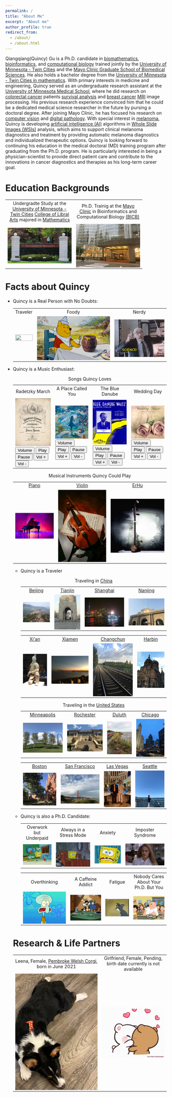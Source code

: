 ```yaml
---
permalink: /
title: "About Me"
excerpt: "About me"
author_profile: true
redirect_from: 
  - /about/
  - /about.html
---
```

 
Qiangqiang(Quincy) Gu is a Ph.D. candidate in [biomathematics](https://en.wikipedia.org/wiki/Mathematical_and_theoretical_biology), [bioinformatics](https://en.wikipedia.org/wiki/Bioinformatics), and [computational biology](https://en.wikipedia.org/wiki/Computational_biology) trained jointly by the [University of Minnesota - Twin Cities](https://twin-cities.umn.edu) and the [Mayo Clinic Graduate School of Biomedical Sciences](https://college.mayo.edu). He also holds a bachelor degree from the [University of Minnesota - Twin Cities in mathematics](https://cse.umn.edu/math). 
With primary interests in medicine and engineering, Quincy served as an undergraduate research assistant at the [University of Minnesota Medical School](https://med.umn.edu), where he did research on [colorectal cancer](https://www.cdc.gov/cancer/colorectal/basic_info/what-is-colorectal-cancer.htm) patients [survival analysis](https://en.wikipedia.org/wiki/Survival_analysis) and [breast cancer](https://www.mayoclinic.org/diseases-conditions/breast-cancer/symptoms-causes/syc-20352470) [MRI](https://www.mayoclinic.org/tests-procedures/mri/about/pac-20384768) image processing. His previous research experience convinced him that he could be a dedicated medical science researcher in the future by pursing a doctoral degree.
After joining Mayo Clinic, he has focused his research on [computer vision](https://en.wikipedia.org/wiki/Computer_vision) and [digital pathology](https://en.wikipedia.org/wiki/Digital_pathology). With special interest in [melanoma](https://www.mayoclinic.org/diseases-conditions/melanoma/symptoms-causes/syc-20374884), Quincy is developing [artificial intelligence (AI)](https://en.wikipedia.org/wiki/Artificial_intelligence) algorithms in [Whole Slide Images (WSIs)](https://digitalpathologyassociation.org/whole-slide-imaging-repository) analysis, which aims to support clinical melanoma diagnostics and treatment by providing automatic melanoma diagnostics and individualized therapeutic options.
Quincy is looking forward to continuing his education in the medical doctoral (MD) training program after graduating from the Ph.D. program. He is particularly interested in being a physician-scientist to provide direct patient care and contribute to the innovations in cancer diagnostics and therapies as his long-term career goal.

Education Backgrounds
=====

  <table>
      <tr>
        <td width="200" height="50" style="text-align:center">Undergradte Study at the <a href="https://twin-cities.umn.edu">University of Minnesota - Twin Cities</a> <a href="https://cla.umn.edu/undergraduate-students/requirements-policies/about-majors-minors/shared-majors-and-minors/ba-mathematics">College of Libral Arts</a> majored in <a href="https://cse.umn.edu/math">Mathematics</a></td>
        <td width="200" height="50" style="text-align:center">Ph.D. Trainig at the <a href="https://college.mayo.edu">Mayo Clinic</a> in Bioinformatics and Computational Biology <a href="https://r.umn.edu/academics-research/graduate/bicb">(BICB)</a></td>
      </tr>
      <tr>
        <td><img style="vertical-align: bottom;" src="images/umn.png" width="100%" height="100%"></td>
        <td><img style="vertical-align: bottom;" src="images/mayo_clinic.png" width="100%" height="100%"></td>
      </tr>
    </table>

Facts about Quincy
=====
* Quincy is a Real Person with No Doubts: 

  <table>
    <tr>
      <td style="text-align:center">Traveler</td>
      <td style="text-align:center">Foody</td>
      <td style="text-align:center">Nerdy</td>
    </tr>
    <tr>
      <td><img style="display:block;" src="images/traveler.gif" width="100%" height="100%"></td>
      <td><img style="display:block;" src="images/foody.gif" width="100%" height="100%"></td>
      <td><img style="display:block;" src="images/nerd.gif" width="100%" height="100%"></td>
    </tr>
  </table>

* Quincy is a Music Enthusiast:
     
  <table>
  <caption>Songs Quincy Loves</caption>
    <tr>
      <td style="text-align:center">Radetzky March</td>
      <td style="text-align:center">A Place Called You</td>
      <td style="text-align:center">The Blue Danube</td>
      <td style="text-align:center">Wedding Day</td>
    </tr>
    <tr>
      <td><audio id="m1"> <source src="musics/radetzky_march.mp3" type="audio/mpeg"></audio>
      <div> 
      <img src="images/radetzky_march.png">
      <button onclick="m1_get_volume()">Volume</button> 
      <button onclick="m1_play_music()">Play</button> 
      <button onclick="m1_pause_music()">Pause</button> 
      <button onclick="m1_up_volumne()">Vol +</button> 
      <button onclick="m1_down_volumne()">Vol -</button> 
      </div></td>
      <td><audio id="m2"> <source src="musics/place_called_you.mp3" type="audio/mpeg"></audio>
      <div> 
      <img src="images/place_called_you.png">
      <button onclick="m2_get_volume()">Volume</button> 
      <button onclick="m2_play_music()">Play</button> 
      <button onclick="m2_pause_music()">Pause</button> 
      <button onclick="m2_up_volumne()">Vol +</button> 
      <button onclick="m2_down_volumne()">Vol -</button> 
      </div></td>
      <td><audio id="m3"> <source src="musics/blue_danube.mp3" type="audio/mpeg"></audio>
      <div> 
      <img src="images/blue_danube.png">
      <button onclick="m3_get_volume()">Volume</button> 
      <button onclick="m3_play_music()">Play</button> 
      <button onclick="m3_pause_music()">Pause</button> 
      <button onclick="m3_up_volumne()">Vol +</button> 
      <button onclick="m3_down_volumne()">Vol -</button> 
      </div></td>
      <td><audio id="m4"> <source src="musics/wedding_day.mp3" type="audio/mpeg"></audio>
      <div> 
      <img src="images/wedding_day.png">
      <button onclick="m4_get_volume()">Volume</button> 
      <button onclick="m4_play_music()">Play</button> 
      <button onclick="m4_pause_music()">Pause</button> 
      <button onclick="m4_up_volumne()">Vol +</button> 
      <button onclick="m4_down_volumne()">Vol -</button> 
      </div></td>
    </tr> 
<script>
    var m1 = document.getElementById("m1");
    function m1_get_volume() {
      alert(m1.volume)
    }
    function m1_play_music() { 
      m1.play();
    } 
    function m1_pause_music() { 
      m1.pause();
    } 
    function m1_up_volumne() { 
      m1.volume = parseFloat(m1.volume)+0.1;
    } 
    function m1_down_volumne() { 
      m1.volume = parseFloat(m1.volume)-0.1;
    } 
    var m2 = document.getElementById("m2");
    function m2_get_volume() {
      alert(m2.volume)
    }
    function m2_play_music() { 
      m2.play();
    } 
    function m2_pause_music() { 
      m2.pause();
    } 
    function m2_up_volumne() { 
      m2.volume = parseFloat(m2.volume)+0.1;
    } 
    function m2_down_volumne() { 
      m2.volume = parseFloat(m2.volume)-0.1;
    } 
    var m3 = document.getElementById("m3");
    function m3_get_volume() {
      alert(m3.volume)
    }
    function m3_play_music() { 
      m3.play();
    } 
    function m3_pause_music() { 
      m3.pause();
    } 
    function m3_up_volumne() { 
      m3.volume = parseFloat(m3.volume)+0.1;
    } 
    function m3_down_volumne() { 
      m3.volume = parseFloat(m3.volume)-0.1;
    }  
    var m4 = document.getElementById("m4");
    function m4_get_volume() {
      alert(m4.volume)
    }
    function m4_play_music() { 
      m4.play();
    } 
    function m4_pause_music() { 
      m4.pause();
    } 
    function m4_up_volumne() { 
      m4.volume = parseFloat(m4.volume)+0.1;
    } 
    function m4_down_volumne() { 
      m4.volume = parseFloat(m4.volume)-0.1;
    } 
</script> 
  </table>

  <table>
  <caption>Musical Instruments Quincy Could Play</caption>
      <tr>
        <td style="text-align:center"><a href="https://en.wikipedia.org/wiki/Piano">Piano</a></td>
        <td style="text-align:center"><a href="https://en.wikipedia.org/wiki/Violin">Violin</a></td>
        <td style="text-align:center"><a href="https://en.wikipedia.org/wiki/Erhu">ErHu</a></td>
      </tr>
      <tr>
        <td><img style="display:block;" src="images/piano.png" width="100%" height="100%"></td>
        <td><img style="display:block;" src="images/violin.png" width="100%" height="100%"></td>
        <td><img style="display:block;" src="images/erhu.png" width="100%" height="100%"></td>
      </tr>
  </table>

* Quincy is a Traveler
  <table>
  <caption>Traveling in <a href="https://en.wikipedia.org/wiki/China">China</a></caption>
      <tr>
        <td style="text-align:center"><a href="https://en.wikipedia.org/wiki/Beijing">Beijing</a></td>
        <td style="text-align:center"><a href="https://en.wikipedia.org/wiki/Tianjin">Tianjin</a></td>
        <td style="text-align:center"><a href="https://en.wikipedia.org/wiki/Shanghai">Shanghai</a></td>
        <td style="text-align:center"><a href="https://en.wikipedia.org/wiki/Nanjing">Nanjing</a></td>
      </tr>
      <tr>
        <td><img style="display:block;" src="images/beijing.png" width="100%" height="100%"></td>
        <td><img style="display:block;" src="images/tianjin.png" width="100%" height="100%"></td>
        <td><img style="display:block;" src="images/shanghai.png" width="100%" height="100%"></td>
        <td><img style="display:block;" src="images/nanjing.png" width="100%" height="100%"></td>
      </tr>
  </table>

  <table>
    <tr>
      <td style="text-align:center"><a href="https://en.wikipedia.org/wiki/Xi%27an">Xi'an</a></td>
      <td style="text-align:center"><a href="https://en.wikipedia.org/wiki/Xiamen">Xiamen</a></td>
      <td style="text-align:center"><a href="https://en.wikipedia.org/wiki/Changchun">Changchun</a></td>
      <td style="text-align:center"><a href="https://en.wikipedia.org/wiki/Harbin">Harbin</a></td>
    </tr>
    <tr>
      <td><img style="display:block;" src="images/xian.png" width="100%" height="100%"></td>
      <td><img style="display:block;" src="images/xiamen.png" width="100%" height="100%"></td>
      <td><img style="display:block;" src="images/changchun.png" width="100%" height="100%"></td>
      <td><img style="display:block;" src="images/harbin.png" width="100%" height="100%"></td>
    </tr>
  </table>

  <table>
  <caption>Traveling in the <a href="https://en.wikipedia.org/wiki/United_States">United States</a></caption>
      <tr>
        <td style="text-align:center"><a href="https://en.wikipedia.org/wiki/Minneapolis">Minneapolis</a></td>
        <td style="text-align:center"><a href="https://en.wikipedia.org/wiki/Rochester,_Minnesota">Rochester</a></td>
        <td style="text-align:center"><a href="https://en.wikipedia.org/wiki/Duluth,_Minnesota">Duluth</a></td>
        <td style="text-align:center"><a href="https://en.wikipedia.org/wiki/Chicago">Chicago</a></td>
      </tr>
      <tr>
        <td><img style="display:block;" src="images/mpls.png" width="100%" height="100%"></td>
        <td><img style="display:block;" src="images/rochester.png" width="100%" height="100%"></td>
        <td><img style="display:block;" src="images/duluth.png" width="100%" height="100%"></td>
        <td><img style="display:block;" src="images/chicago.png" width="100%" height="100%"></td>
      </tr>
  </table>

  <table>
    <tr>
      <td style="text-align:center"><a href="https://en.wikipedia.org/wiki/Boston">Boston</a></td>
      <td style="text-align:center"><a href="https://en.wikipedia.org/wiki/San_Francisco">San Francisco</a></td>
      <td style="text-align:center"><a href="https://en.wikipedia.org/wiki/Las_Vegas">Las Vegas</a></td>
      <td style="text-align:center"><a href="https://en.wikipedia.org/wiki/Seattle">Seattle</a></td>
    </tr>
    <tr>
      <td><img style="display:block;" src="images/boston.png" width="100%" height="100%"></td>
      <td><img style="display:block;" src="images/sanfran.png" width="100%" height="100%"></td>
      <td><img style="display:block;" src="images/vegas.png" width="100%" height="100%"></td>
      <td><img style="display:block;" src="images/seattle.png" width="100%" height="100%"></td>
    </tr>
  </table>

* Quincy is also a Ph.D. Candidate:

  <table>
    <tr>
      <td style="text-align:center">Overwork but Underpaid</td>
      <td style="text-align:center">Always in a Stress Mode</td>
      <td style="text-align:center">Anxiety</td>
      <td style="text-align:center">Imposter Syndrome</td>
    </tr>
    <tr>
      <td><img style="display:block;" src="images/overwork_underpaid.gif" width="100%" height="100%"></td>
      <td><img style="display:block;" src="images/stress_mode.gif" width="100%" height="100%"></td>
      <td><img style="display:block;" src="images/anxiety.gif" width="100%" height="100%"></td>
      <td><img style="display:block;" src="images/imposter_syndrome.gif" width="100%" height="100%"></td>
    </tr>
  </table>

  <table>
    <tr>
      <td style="text-align:center">Overthinking</td>
      <td style="text-align:center">A Caffeine Addict</td>
      <td style="text-align:center">Fatigue</td>
      <td style="text-align:center">Nobody Cares About Your Ph.D. But You</td>
    </tr>
    <tr>
      <td><img style="display:block;" src="images/overthink.gif" width="100%" height="100%"></td>
      <td><img style="display:block;" src="images/caffeine_addict.gif" width="100%" height="100%"></td>
      <td><img style="display:block;" src="images/fatigue.gif" width="100%" height="100%"></td>
      <td><img style="display:block;" src="images/who_cares.gif" width="100%" height="100%"></td>
    </tr>
  </table>


Research & Life Partners
======

  <table>
      <tr>
        <td style="text-align:center">Leena, Female, <a href="https://en.wikipedia.org/wiki/Pembroke_Welsh_Corgi">Pembroke Welsh Corgi</a>, born in June 2021</td>
        <td style="text-align:center">Girlfriend, Female, Pending, birth date currently is not available</td>
      </tr>
      <tr>
        <td><img style="display:block;" src="images/leena.png" width="100%" height="100%"></td>
        <td><img style="display:block;" src="images/kiss_love.gif" width="100%" height="100%"></td>
      </tr>
    </table>

